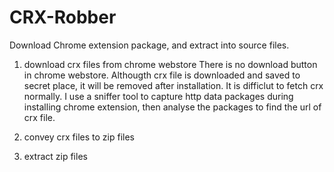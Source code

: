 CRX-Robber
==========

Download Chrome extension package, and extract into source files.



1) download crx files from chrome webstore
  There is no download button in chrome webstore. Althougth crx file is downloaded and saved to secret place, 
  it will be removed after installation. It is difficlut to fetch crx normally.
  I use a sniffer tool to capture http data packages during installing chrome extension, then analyse the 
  packages to find the url of crx file.
  
2) convey crx files to zip files
3) extract zip files
